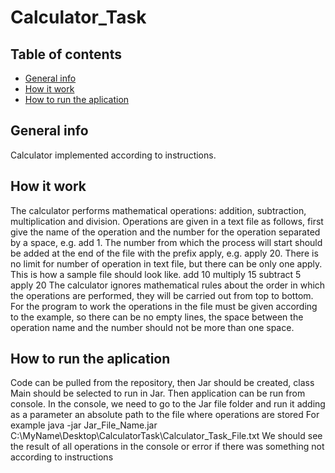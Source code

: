 # Calculator_Task


## Table of contents
* [General info](#general-info)
* [How it work](#how-it-work)
* [How to run the aplication](#how-to-run-the-aplication)



## General info

Calculator implemented according to instructions.

## How it work
The calculator performs mathematical operations: addition, subtraction, multiplication and division. 
Operations are given in a text file as follows, 
first give the name of the operation and the number for the operation separated by a space, e.g. add 1. 
The number from which the process will start should be added at the end of the file with the prefix apply, e.g. apply 20. 
There is no limit for number of operation in text file, but there can be only one apply. This is how a sample file should look like.
add 10
multiply 15
subtract 5
apply 20
The calculator ignores mathematical rules about the order in which the operations are performed, they will be carried out from top to bottom.
For the program to work the operations in the file must be given according to the example, 
so there can be no empty lines, the space between the operation name and the number should not be more than one space. 

## How to run the aplication
Code can be pulled from the repository, then Jar should be created, class Main should be selected to run in Jar. Then application can be run from console.
In the console, we need to go to the Jar file folder and run it adding as a parameter an absolute path to the file where operations are stored
For example java -jar Jar_File_Name.jar C:\MyName\Desktop\CalculatorTask\Calculator_Task_File.txt
We should see the result of all operations in the console or error if there was something not according to instructions
